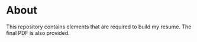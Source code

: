 # About

This repository contains elements that are required to build my resume. The final PDF is also provided.
